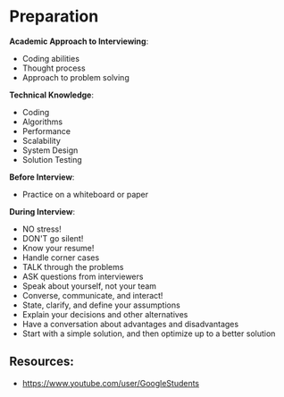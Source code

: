 # Preparation

**Academic Approach to Interviewing**:
  - Coding abilities
  - Thought process
  - Approach to problem solving

**Technical Knowledge**:
  - Coding
  - Algorithms
  - Performance
  - Scalability
  - System Design
  - Solution Testing

**Before Interview**:
  * Practice on a whiteboard or paper

**During Interview**:
  - NO stress!
  - DON'T go silent!
  - Know your resume!
  - Handle corner cases
  - TALK through the problems
  - ASK questions from interviewers
  - Speak about yourself, not your team
  - Converse, communicate, and interact!
  - State, clarify, and define your assumptions
  - Explain your decisions and other alternatives
  - Have a conversation about advantages and disadvantages
  - Start with a simple solution, and then optimize up to a better solution

## Resources:

  - https://www.youtube.com/user/GoogleStudents
